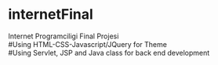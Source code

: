 # internetFinal
Internet Programciligi Final Projesi <br>
#Using HTML-CSS-Javascript/JQuery for Theme <br>
#Using Servlet, JSP and Java class for back end development
